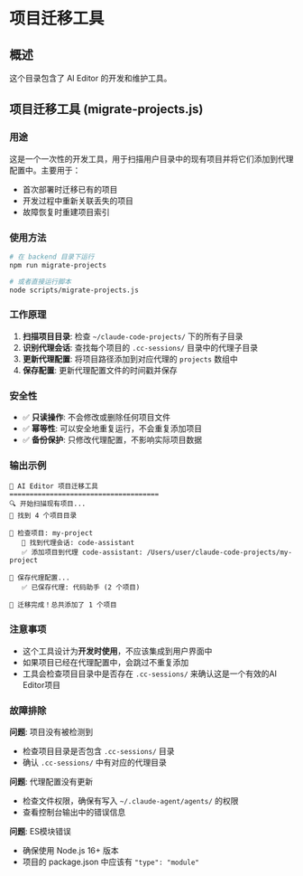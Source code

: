 # 项目迁移工具

## 概述

这个目录包含了 AI Editor 的开发和维护工具。

## 项目迁移工具 (migrate-projects.js)

### 用途

这是一个一次性的开发工具，用于扫描用户目录中的现有项目并将它们添加到代理配置中。主要用于：

- 首次部署时迁移已有的项目
- 开发过程中重新关联丢失的项目
- 故障恢复时重建项目索引

### 使用方法

```bash
# 在 backend 目录下运行
npm run migrate-projects

# 或者直接运行脚本
node scripts/migrate-projects.js
```

### 工作原理

1. **扫描项目目录**: 检查 `~/claude-code-projects/` 下的所有子目录
2. **识别代理会话**: 查找每个项目的 `.cc-sessions/` 目录中的代理子目录
3. **更新代理配置**: 将项目路径添加到对应代理的 `projects` 数组中
4. **保存配置**: 更新代理配置文件的时间戳并保存

### 安全性

- ✅ **只读操作**: 不会修改或删除任何项目文件
- ✅ **幂等性**: 可以安全地重复运行，不会重复添加项目
- ✅ **备份保护**: 只修改代理配置，不影响实际项目数据

### 输出示例

```
🚀 AI Editor 项目迁移工具
=====================================
🔍 开始扫描现有项目...
📁 找到 4 个项目目录

📂 检查项目: my-project
   👤 找到代理会话: code-assistant
   ✅ 添加项目到代理 code-assistant: /Users/user/claude-code-projects/my-project

💾 保存代理配置...
   ✅ 已保存代理: 代码助手 (2 个项目)

🎉 迁移完成！总共添加了 1 个项目
```

### 注意事项

- 这个工具设计为**开发时使用**，不应该集成到用户界面中
- 如果项目已经在代理配置中，会跳过不重复添加
- 工具会检查项目目录中是否存在 `.cc-sessions/` 来确认这是一个有效的AI Editor项目

### 故障排除

**问题**: 项目没有被检测到
- 检查项目目录是否包含 `.cc-sessions/` 目录
- 确认 `.cc-sessions/` 中有对应的代理目录

**问题**: 代理配置没有更新
- 检查文件权限，确保有写入 `~/.claude-agent/agents/` 的权限
- 查看控制台输出中的错误信息

**问题**: ES模块错误
- 确保使用 Node.js 16+ 版本
- 项目的 package.json 中应该有 `"type": "module"`

